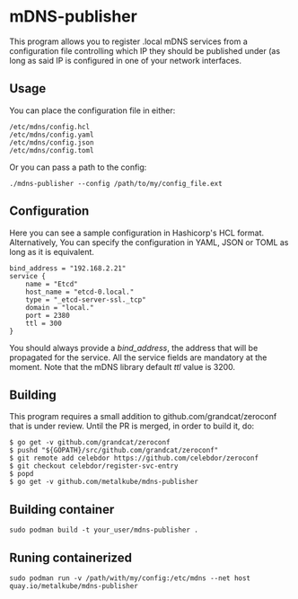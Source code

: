 # mDNS-publisher

This program allows you to register .local mDNS services from a configuration
file controlling which IP they should be published under (as long as said IP is
configured in one of your network interfaces.

## Usage

You can place the configuration file in either:

    /etc/mdns/config.hcl
    /etc/mdns/config.yaml
    /etc/mdns/config.json
    /etc/mdns/config.toml

Or you can pass a path to the config:

    ./mdns-publisher --config /path/to/my/config_file.ext

## Configuration

Here you can see a sample configuration in Hashicorp's HCL format.
Alternatively, You can specify the configuration in YAML, JSON or TOML as long
as it is equivalent.

    bind_address = "192.168.2.21"
    service {
        name = "Etcd"
        host_name = "etcd-0.local."
        type = "_etcd-server-ssl._tcp"
        domain = "local."
        port = 2380
        ttl = 300
    }

You should always provide a *bind_address*, the address that will be propagated
for the service. All the service fields are mandatory at the moment. Note that
the mDNS library default *ttl* value is 3200.

## Building

This program requires a small addition to github.com/grandcat/zeroconf that is under review. Until the PR is merged, in order to build it, do:

    $ go get -v github.com/grandcat/zeroconf
    $ pushd "${GOPATH}/src/github.com/grandcat/zeroconf"
    $ git remote add celebdor https://github.com/celebdor/zeroconf
    $ git checkout celebdor/register-svc-entry
    $ popd
    $ go get -v github.com/metalkube/mdns-publisher

## Building container

    sudo podman build -t your_user/mdns-publisher .

## Runing containerized

    sudo podman run -v /path/with/my/config:/etc/mdns --net host quay.io/metalkube/mdns-publisher
